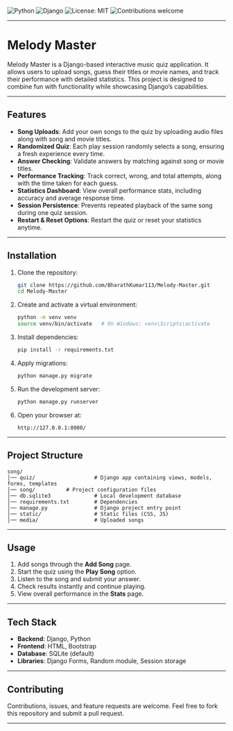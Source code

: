 
![Python](https://img.shields.io/badge/Python-3.10-blue)
![Django](https://img.shields.io/badge/Django-Framework-green)
![License: MIT](https://img.shields.io/badge/License-MIT-yellow.svg)
![Contributions welcome](https://img.shields.io/badge/Contributions-welcome-brightgreen.svg)

---
# Melody Master

Melody Master is a Django-based interactive music quiz application. It allows users to upload songs, guess their titles or movie names, and track their performance with detailed statistics. This project is designed to combine fun with functionality while showcasing Django’s capabilities.

---

## Features

* **Song Uploads**: Add your own songs to the quiz by uploading audio files along with song and movie titles.
* **Randomized Quiz**: Each play session randomly selects a song, ensuring a fresh experience every time.
* **Answer Checking**: Validate answers by matching against song or movie titles.
* **Performance Tracking**: Track correct, wrong, and total attempts, along with the time taken for each guess.
* **Statistics Dashboard**: View overall performance stats, including accuracy and average response time.
* **Session Persistence**: Prevents repeated playback of the same song during one quiz session.
* **Restart & Reset Options**: Restart the quiz or reset your statistics anytime.

---

## Installation

1. Clone the repository:

   ```bash
   git clone https://github.com/BharathKumar113/Melody-Master.git
   cd Melody-Master
   ```

2. Create and activate a virtual environment:

   ```bash
   python -m venv venv
   source venv/bin/activate   # On Windows: venv\Scripts\activate
   ```

3. Install dependencies:

   ```bash
   pip install -r requirements.txt
   ```

4. Apply migrations:

   ```bash
   python manage.py migrate
   ```

5. Run the development server:

   ```bash
   python manage.py runserver
   ```

6. Open your browser at:

   ```
   http://127.0.0.1:8000/
   ```

---

## Project Structure

```
song/
│── quiz/                   # Django app containing views, models, forms, templates
│── song/          # Project configuration files
│── db.sqlite3              # Local development database
│── requirements.txt        # Dependencies
│── manage.py               # Django project entry point
│── static/                 # Static files (CSS, JS)
│── media/                  # Uploaded songs
```

---

## Usage

1. Add songs through the **Add Song** page.
2. Start the quiz using the **Play Song** option.
3. Listen to the song and submit your answer.
4. Check results instantly and continue playing.
5. View overall performance in the **Stats** page.

---

## Tech Stack

* **Backend**: Django, Python
* **Frontend**: HTML, Bootstrap
* **Database**: SQLite (default)
* **Libraries**: Django Forms, Random module, Session storage

---

## Contributing

Contributions, issues, and feature requests are welcome.
Feel free to fork this repository and submit a pull request.

---

